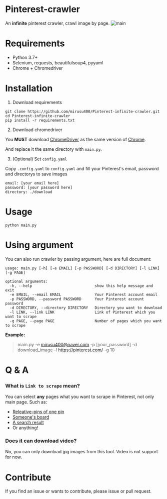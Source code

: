 # Pinterest-crawler
An **infinite** pinterest crawler, crawl image by page.
![main](https://raw.githubusercontent.com/mirusu400/Pinterest-crawler/main/docs/welcome.gif)

# Requirements
* Python 3.7+
* Selenium, requests, beautifulsoup4, pyyaml
* Chrome + Chromedriver

# Installation
1. Download requirements
```
git clone https://github.com/mirusu400/Pinterest-infinite-crawler.git
cd Pinterest-infinite-crawler
pip install -r requirements.txt
```

2. Download chromedriver

You **MUST** download [ChromeDriver](https://chromedriver.chromium.org/downloads) as the same version of [Chrome](chrome://settings/help).

And replace it the same directory with `main.py`.

3. (Optional) Set `config.yaml`

Copy `.config.yaml` to `config.yaml` and fill your Pinterest's email, password and directorys to save images
```
email: [your email here]
password: [your password here]
directory: ./download
```

# Usage
```
python main.py
```

# Using argument
You can also run crawler by passing argument, here are full document:
```
usage: main.py [-h] [-e EMAIL] [-p PASSWORD] [-d DIRECTORY] [-l LINK] [-g PAGE]

optional arguments:
  -h, --help                            show this help message and exit
  -e EMAIL, --email EMAIL               Your Pinterest account email
  -p PASSWORD, --password PASSWORD      Your Pinterest account password
  -d DIRECTORY, --directory DIRECTORY   Directory you want to download
  -l LINK, --link LINK                  Link of Pinterest which you want to scrape
  -g PAGE, --page PAGE                  Number of pages which you want to scrape
```

**Example:**
> main.py -e mirusu400@naver.com -p [your_password] -d download_image -l https://pinterest.com/ -g 10


# Q & A
### What is `Link to scrape` mean?
You can select **any** pages what you want to scrape in Pinterest, not only main page. Such as:
* [Releative-pins of one pin](https://www.pinterest.co.kr/pin/643240759283703965/)
* [Someone's board](https://www.pinterest.co.kr/eaobrienae/croquies/)
* [A search result](https://www.pinterest.co.kr/search/pins/?q=Github)
* Or anything!

### Does it can download video?
No, you can only download jpg images from this tool. Video is not support for now.

# Contribute
If you find an issue or wants to contribute, please issue or pull request.
